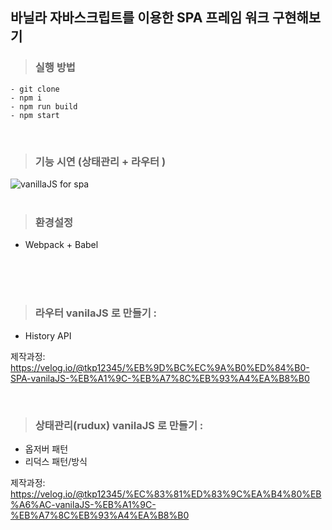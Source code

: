 ## 바닐라 자바스크립트를 이용한 SPA 프레임 워크 구현해보기


>### 실행 방법
```
- git clone
- npm i 
- npm run build
- npm start
```
<br/>

>### 기능 시연 (상태관리 + 라우터 )
![vanillaJS for spa ](https://user-images.githubusercontent.com/46067837/176877166-27f9879c-1c06-4d99-804a-18b88172657b.gif)
<br/>
<br/>

>### 환경설정 
- Webpack + Babel
<br/>
<br/>
<br/>

>### 라우터  vanilaJS 로 만들기 :

 - History API

 제작과정: https://velog.io/@tkp12345/%EB%9D%BC%EC%9A%B0%ED%84%B0-SPA-vanilaJS-%EB%A1%9C-%EB%A7%8C%EB%93%A4%EA%B8%B0

<br/>

>### 상태관리(rudux) vanilaJS 로 만들기 :
- 옵저버 패턴 
- 리덕스 패턴/방식 

 제작과정:
  https://velog.io/@tkp12345/%EC%83%81%ED%83%9C%EA%B4%80%EB%A6%AC-vanilaJS-%EB%A1%9C-%EB%A7%8C%EB%93%A4%EA%B8%B0